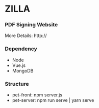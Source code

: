 # ZILLA
### PDF Signing Website

More Details: http://

### Dependency

* Node
* Vue.js
* MongoDB

### Structure
* pet-front: npm server.js
* pet-server: npm run serve | yarn serve
